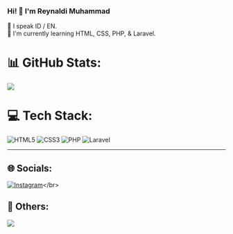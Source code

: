 ### Hi! 👋 I'm Reynaldi Muhammad

📢 I speak ID / EN.</br>
🌱 I'm currently learning HTML, CSS, PHP, & Laravel.</br>

# 📊 GitHub Stats:
![](https://github-readme-stats.vercel.app/api?username=rynldimhmmd&theme=tokyonight&hide_border=false&include_all_commits=true&count_private=true)

# 💻 Tech Stack:
![HTML5](https://img.shields.io/badge/html5-%23E34F26.svg?style=flat&logo=html5&logoColor=white) ![CSS3](https://img.shields.io/badge/css3-%231572B6.svg?style=flat&logo=css3&logoColor=white) ![PHP](https://img.shields.io/badge/php-%23777BB4.svg?style=flat&logo=php&logoColor=white) ![Laravel](https://img.shields.io/badge/laravel-%23FF2D20.svg?style=flat&logo=laravel&logoColor=white)</br>

---

## 🌐 Socials:
[![Instagram](https://img.shields.io/badge/Instagram-%23E4405F.svg?logo=Instagram&logoColor=white)](https://instagram.com/rynldimhmmd_)</br>

## 🔗 Others:
[![](https://visitcount.itsvg.in/api?id=rynldimhmmd&icon=8&color=0)](https://visitcount.itsvg.in)

<!-- Proudly created with GPRM ( https://gprm.itsvg.in ) -->
